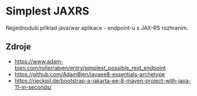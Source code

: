 # Simplest JAXRS
Nejjednoduší příklad java/war aplikace - endpoint-u s JAX-RS rozhraním.

## Zdroje
* https://www.adam-bien.com/roller/abien/entry/simplest_possible_rest_endpoint
* https://github.com/AdamBien/javaee8-essentials-archetype
* https://rieckpil.de/bootstrap-a-jakarta-ee-8-maven-project-with-java-11-in-seconds/

